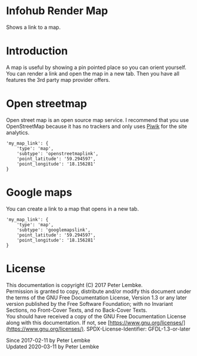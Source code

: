 # Infohub Render Map

Shows a link to a map.

# Introduction

A map is useful by showing a pin pointed place so you can orient yourself. You can render a link and open the map in a
new tab. Then you have all features the 3rd party map provider offers.

# Open streetmap

Open street map is an open source map service. I recommend that you use OpenStreetMap because it has no trackers and
only uses [Piwik](https://en.wikipedia.org/wiki/) for the site analytics.

```
'my_map_link': {
    'type': 'map',
    'subtype': 'openstreetmaplink',
    'point_latitude': '59.294597',
    'point_longitude': '18.156281'
}
```

# Google maps

You can create a link to a map that opens in a new tab.

```
'my_map_link': {
    'type': 'map',
    'subtype': 'googlemapslink',
    'point_latitude': '59.294597',
    'point_longitude': '18.156281'
}
```

# License

This documentation is copyright (C) 2017 Peter Lembke.  
Permission is granted to copy, distribute and/or modify this document under the terms of the GNU Free Documentation
License, Version 1.3 or any later version published by the Free Software Foundation; with no Invariant Sections, no
Front-Cover Texts, and no Back-Cover Texts.  
You should have received a copy of the GNU Free Documentation License along with this documentation. If not,
see [https://www.gnu.org/licenses/](https://www.gnu.org/licenses/). SPDX-License-Identifier: GFDL-1.3-or-later

Since 2017-02-11 by Peter Lembke  
Updated 2020-03-11 by Peter Lembke  
